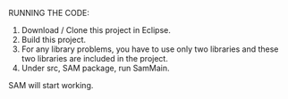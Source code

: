 RUNNING THE CODE:


1) Download / Clone this project in Eclipse.
2) Build this project.
3) For any library problems, you have to use only two libraries and these two libraries are included in the project.
4) Under src, SAM package, run SamMain.

SAM will start working.
